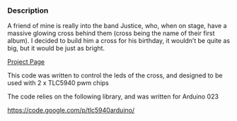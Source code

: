 ### Description

A friend of mine is really into the band Justice, who, when on stage, have a massive glowing cross behind them (cross being the name of their first album). I decided to build him a cross for his birthday, it wouldn’t be quite as big, but it would be just as bright.

<div id="link">
	<a href="http://www.deluxecapacitor.com/projects/view/3">Project Page</a>
</div>

This code was written to control the leds of the cross, and designed to be used with 2 x TLC5940 pwm chips

The code relies on the following library, and was written for Arduino 023

https://code.google.com/p/tlc5940arduino/



